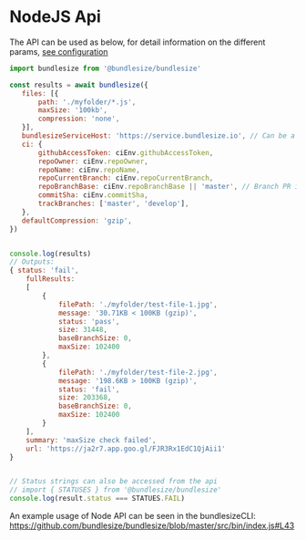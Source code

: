 # NodeJS Api
The API can be used as below, for detail information on the different params, [see configuration](configuration/configuration.md)

```js
import bundlesize from '@bundlesize/bundlesize'

const results = await bundlesize({
   files: [{
       path: './myfolder/*.js',
       maxSize: '100kb',
       compression: 'none',
   }],
   bundlesizeServiceHost: 'https://service.bundlesize.io', // Can be a custom service
   ci: {
       githubAccessToken: ciEnv.githubAccessToken,
       repoOwner: ciEnv.repoOwner,
       repoName: ciEnv.repoName,
       repoCurrentBranch: ciEnv.repoCurrentBranch,
       repoBranchBase: ciEnv.repoBranchBase || 'master', // Branch PR is being merged into
       commitSha: ciEnv.commitSha,
       trackBranches: ['master', 'develop'],
   },
   defaultCompression: 'gzip',
})


console.log(results)
// Outputs:
{ status: 'fail',
    fullResults:
    [
        {
            filePath: './myfolder/test-file-1.jpg',
            message: '30.71KB < 100KB (gzip)',
            status: 'pass',
            size: 31448,
            baseBranchSize: 0,
            maxSize: 102400
        },
        {
            filePath: './myfolder/test-file-2.jpg',
            message: '198.6KB > 100KB (gzip)',
            status: 'fail',
            size: 203368,
            baseBranchSize: 0,
            maxSize: 102400
        }
    ],
    summary: 'maxSize check failed',
    url: 'https://ja2r7.app.goo.gl/FJR3Rx1EdC1QjAii1'
}


// Status strings can also be accessed from the api
// import { STATUSES } from '@bundlesize/bundlesize'
console.log(result.status === STATUES.FAIL)

```

An example usage of Node API can be seen in the bundlesizeCLI: https://github.com/bundlesize/bundlesize/blob/master/src/bin/index.js#L43
